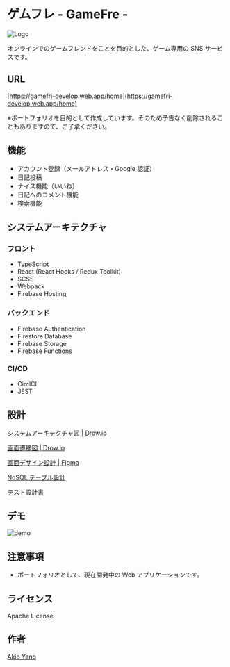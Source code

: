 # ゲムフレ - GameFre -

![Logo](https://user-images.githubusercontent.com/50258433/114296250-360de280-9ae5-11eb-8aa6-e5f37587c029.png)

オンラインでのゲームフレンドをことを目的とした、ゲーム専用の SNS サービスです。

## URL

[https://gamefri-develop.web.app/home](https://gamefri-develop.web.app/home)

※ポートフォリオを目的として作成しています。そのため予告なく削除されることもありますので、ご了承ください。

## 機能

-   アカウント登録（メールアドレス・Google 認証）
-   日記投稿
-   ナイス機能（いいね）
-   日記へのコメント機能
-   検索機能

## システムアーキテクチャ

### フロント

-   TypeScript
-   React (React Hooks / Redux Toolkit)
-   SCSS
-   Webpack
-   Firebase Hosting

### バックエンド

-   Firebase Authentication
-   Firestore Database
-   Firebase Storage
-   Firebase Functions

### CI/CD

-   CirclCI
-   JEST

## 設計

[システムアーキテクチャ図 | Drow.io](https://app.diagrams.net/#G18t-yQU9zHGWhxXlimM6lLm00VVo--2qw)

[画面遷移図 | Drow.io](https://drive.google.com/file/d/12aOQ-RLpe29DhBFEwlB7hkRPsoGvFO6h/view)

[画面デザイン設計 | Figma](https://www.figma.com/file/HSyJdXKzRqMHOUYlPDH3a8/%E7%94%BB%E9%9D%A2%E3%83%87%E3%82%B6%E3%82%A4%E3%83%B3-for-WEB?node-id=0%3A1)

[NoSQL テーブル設計](https://docs.google.com/spreadsheets/d/1JgNsf_6CDRcioexxKPhaqMXlLiXx8-773UpSgGYmXBY/edit?usp=sharing)

[テスト設計書](https://docs.google.com/spreadsheets/d/1upi4UFiQxSNsRuPCO1lObkuu0SqE6tPdV8C9byEN65c/edit?usp=sharing)

## デモ

![demo](https://user-images.githubusercontent.com/50258433/114296595-314a2e00-9ae7-11eb-8e56-c523a3790fd9.gif)

## 注意事項

-   ポートフォリオとして、現在開発中の Web アプリケーションです。

## ライセンス

Apache License

## 作者

[Akio Yano](https://github.com/AkiUnleash)
